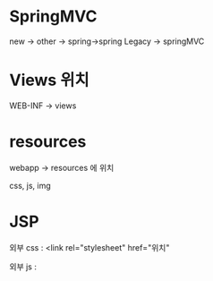 # SpringMVC

new -> other -> spring->spring Legacy -> springMVC



# Views 위치

WEB-INF -> views



# resources 

webapp -> resources 에 위치

css, js, img



# JSP

외부 css : <link rel="stylesheet" href="위치"

외부 js : <script type="text/javascript" src="위치">

jquery : <script type="text/javascript" src="위치">

이미지 : <img src="위치">

resource 위치 : resources/ 폴더이름 or 파일이름

